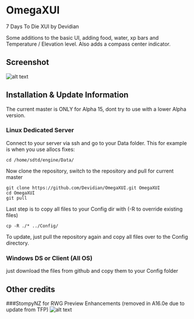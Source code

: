 # OmegaXUI
7 Days To Die XUI by Devidian

Some additions to the basic UI, adding food, water, xp bars and Temperature / Elevation level.
Also adds a compass center indicator.

## Screenshot
![alt text](http://xui.omega-zirkel.de/screen002.jpg "XUI Screenshot #2")

## Installation & Update Information
The current master is ONLY for Alpha 15, dont try to use with a lower Alpha version.
### Linux Dedicated Server

Connect to your server via ssh and go to your Data folder. This for example is when you use allocs fixes:

```
cd /home/sdtd/engine/Data/
```

Now clone the repository, switch to the repository and pull for current master

```
git clone https://github.com/Devidian/OmegaXUI.git OmegaXUI
cd OmegaXUI
git pull
```

Last step is to copy all files to your Config dir with (-R to override existing files)

```
cp -R ./* ../Config/
```

To update, just pull the repository again and copy all files over to the Config directory.

### Windows DS or Client (All OS)
just download the files from github and copy them to your Config folder


## Other credits
###StompyNZ for RWG Preview Enhancements (removed in A16.0e due to update from TFP)
![alt text](http://xui.omega-zirkel.de/rwgpreviewer.jpg "RWG Preview Enhancements")